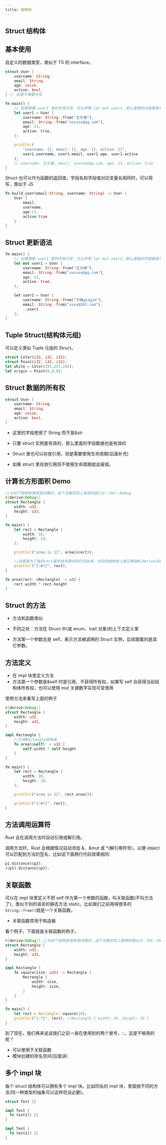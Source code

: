 ```yaml
---
title: 结构体
---
```


## Struct 结构体

## 基本使用

自定义的数据类型，类似于 TS 的 interface。

```rust
struct User {
    username: String,
    email: String,
    age: usize,
    active: bool,
} // 这里不需要分号

fn main() {
    // 如果需要 user1 里的字段可变，可以声明 let mut user1。那么里面的内容都是可以修改的。
    let user1 = User {
        username: String::from("王大锤"),
        email: String::from("xxxxxx@qq.com"),
        age: 13,
        active: true,
    };

    println!(
        "username: {}, email: {}, age: {}, active: {}",
        user1.username, user1.email, user1.age, user1.active
    );
    // username: 王大锤, email: xxxxxx@qq.com, age: 13, active: true
}
```

Struct 也可以作为函数的返回值，字段名和字段值对应变量名相同时，可以简写，类似于 JS

```rust
fn build_user(email:String, username: String) -> User {
    User {
        email,
        username,
        age:13,
        active:true
    }
}
```

## Struct 更新语法

```rust
fn main() {
    // 如果需要 user1 里的字段可变，可以声明 let mut user1，那么里面的内容都是可以修改的。
    let mut user1 = User {
        username: String::from("王大锤"),
        email: String::from("xxxxxx@qq.com"),
        age: 13,
        active: true,
    };

    let user2 = User {
        username: String::from("大锤giegie"),
        email: String::from("xxxx@163.com"),
        ..user1
    };
}
```

## Tuple Struct(结构体元组)

可以定义类似 Tuple 元组的 Struct。

```rust
struct Color(i32, i32, i32);
struct Point(i32, i32, i32);
let white = Color(255,255,255);
let origin = Point(0,0,0);
```

## Struct 数据的所有权

```rust
struct User {
    username: String,
    email: String,
    age: usize,
    active: bool,
}
```

- 这里的字段使用了 String 而不是&str
- 只要 struct 实例是有效的，那么里面的字段数据也是有效的
- Struct 里也可以存放引用，但是需要使用生命周期(后面补充)

- 如果 struct 里存放引用但不使用生命周期就会报错。

## 计算长方形面积 Demo

```rust
//对这个结构体使用调试模式，这个注解实际上使用的是std::fmt::Debug
#[derive(Debug)]
struct Rectangle {
    width: u32,
    height: u32,
}

fn main() {
    let rect = Rectangle {
        width: 10,
        height: 10,
    };

    println!("area is {}", area(&rect));

    //这里是为了能将rect里的信息更好的打印出来，对应的结构体上面记得加#[derive(Debug)]，加#号会换行
    println!("{:#?}", rect);
}

fn area(rect: &Rectangle) -> u32 {
    rect.width * rect.height
}
```

## Struct 的方法

- 方法和函数类似
- 不同之处：方法在 Struct 中(或 enum、trait 对象)的上下文定义里

- 方法第一个参数总是 self，表示方法被调用的 Struct 实例，后续跟着的是其它参数。

## 方法定义

- 在 impl 块里定义方法
- 方法第一个参数是&self 时是引用，不获得所有权，如果写 self 会获得当前结构体所有权，也可以使用 mut 关键数字实现可变借用

使用方法来重写上面的例子

```rust
#[derive(Debug)]
struct Rectangle {
    width: u32,
    height: u32,
}

impl Rectangle {
    //引用Rectangle结构体
    fn area(&self) -> u32 {
        self.width * self.height
    }
}

fn main() {
    let rect = Rectangle {
        width: 10,
        height: 10,
    };

    println!("area is {}", rect.area());

    println!("{:#?}", rect);
}
```

## 方法调用运算符

Rust 会在调用方法时自动引用或解引用。

调用方法时，Rust 会根据情况自动添加 &、&mut 或 \*(解引用符号)，以便 object 可以匹配到方法的签名，比如说下面两行代码效果相同:

```rust
p1.distance(&p2);
(&p1).distance(&p2);
```

## 关联函数

可以在 impl 块里定义不把 self 作为第一个参数的函数，叫关联函数(不叫方法了)，类似于别的语言的静态方法 static。比如我们之前用得很多的`String::from()`就是一个关联函数。

- 关联函数常用于构造器

看个例子，下面就是关联函数的例子。

```rust
#[derive(Debug)] //对这个结构体使用调试模式，这个注解实际上使用的是std::fmt::Debug
struct Rectangle {
    width: u32,
    height: u32,
}

impl Rectangle {
    fn square(size: u32) -> Rectangle {
        Rectangle {
            width: size,
            height: size,
        }
    }
}

fn main() {
    let rect = Rectangle::square(10);
    println!("{:?}", rect); //Rectangle { width: 10, height: 10 }
}
```

到了现在，我们再来说说我们之前一直在使用到的两个冒号，::，这是干嘛用的呢？

- 可以使用于关联函数
- 模块创建的命名空间(后面讲)

## 多个 impl 块

每个 struct 结构体可以拥有多个 impl 块。比如同名的 impl 块，里面放不同的方法(同一种类型的抽象可以这样但没必要)。

```rust
struct Test {}

impl Test {
  fn test1() {}
}

impl Test {
  fn test2() {}
}
```
